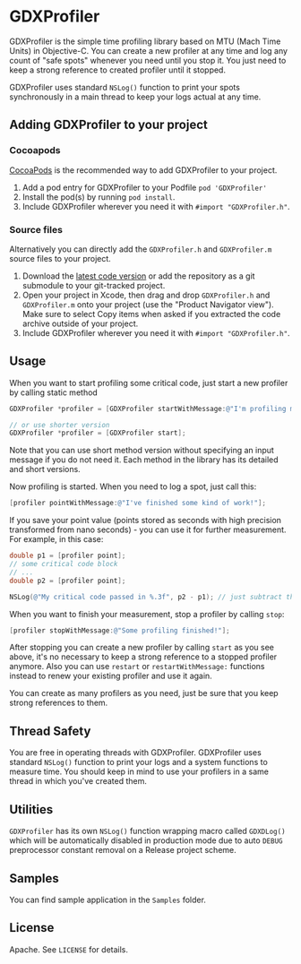 # GDXProfiler

GDXProfiler is the simple time profiling library based on MTU (Mach Time Units) in Objective-C. You can create a new profiler at any time and log any count of "safe spots" whenever you need until you stop it. You just need to keep a strong reference to created profiler until it stopped.

GDXProfiler uses standard `NSLog()` function to print your spots synchronously in a main thread to keep your logs actual at any time.

## Adding GDXProfiler to your project

### Cocoapods

[CocoaPods](http://cocoapods.org) is the recommended way to add GDXProfiler to your project.

1. Add a pod entry for GDXProfiler to your Podfile `pod 'GDXProfiler'`
2. Install the pod(s) by running `pod install`.
3. Include GDXProfiler wherever you need it with `#import "GDXProfiler.h"`.

### Source files

Alternatively you can directly add the `GDXProfiler.h` and `GDXProfiler.m` source files to your project.

1. Download the [latest code version](https://github.com/GDXRepo/GDXProfiler/archive/master.zip) or add the repository as a git submodule to your git-tracked project. 
2. Open your project in Xcode, then drag and drop `GDXProfiler.h` and `GDXProfiler.m` onto your project (use the "Product Navigator view"). Make sure to select Copy items when asked if you extracted the code archive outside of your project. 
3. Include GDXProfiler wherever you need it with `#import "GDXProfiler.h"`.

## Usage

When you want to start profiling some critical code, just start a new profiler by calling static method

```objective-c
GDXProfiler *profiler = [GDXProfiler startWithMessage:@"I'm profiling my special code!"];

// or use shorter version
GDXProfiler *profiler = [GDXProfiler start];
```

Note that you can use short method version without specifying an input message if you do not need it. Each method in the library has its detailed and short versions.

Now profiling is started. When you need to log a spot, just call this:

```objective-c
[profiler pointWithMessage:@"I've finished some kind of work!"];
```

If you save your point value (points stored as seconds with high precision transformed from nano seconds) - you can use it for further measurement. For example, in this case:

```objective-c
double p1 = [profiler point];
// some critical code block
// ...
double p2 = [profiler point];

NSLog(@"My critical code passed in %.3f", p2 - p1); // just subtract them
```

When you want to finish your measurement, stop a profiler by calling `stop`:

```objective-c
[profiler stopWithMessage:@"Some profiling finished!"];
```

After stopping you can create a new profiler by calling `start` as you see above, it's no necessary to keep a strong reference to a stopped profiler anymore. Also you can use `restart` or `restartWithMessage:` functions instead to renew your existing profiler and use it again.

You can create as many profilers as you need, just be sure that you keep strong references to them.

## Thread Safety

You are free in operating threads with GDXProfiler. GDXProfiler uses standard `NSLog()` function to print your logs and a system functions to measure time. You should keep in mind to use your profilers in a same thread in which you've created them.

## Utilities
`GDXProfiler` has its own `NSLog()` function wrapping macro called `GDXDLog()` which will be automatically disabled in production mode due to auto `DEBUG` preprocessor constant removal on a Release project scheme.

## Samples

You can find sample application in the `Samples` folder.

## License

Apache. See `LICENSE` for details.

